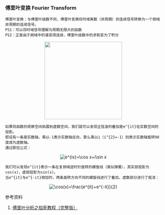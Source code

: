 ### 傅里叶变换 Fourier Transform

    傅里叶变换：与傅里叶级数不同，傅里叶变换将时域离散（非周期）的连续信号转换为一个频域非周期的连续信号。
    PS1：可以将时域信号理解为周期无限大的函数
    PS2：正是由于频域中的谱变得连续，傅里叶级数中的求和变为了积分
    
<div align=center><img width="250" height="250" src="https://upload.wikimedia.org/wikipedia/commons/thumb/5/51/Fourier_unit_pulse.svg/800px-Fourier_unit_pulse.svg.png"/></div>

    如果将函数的观察空间拓展到虚数空间，我们就可以发现正弦波的叠加是e^{it}在实数空间的投影。
    假设有一条是实数轴，乘以-1表示实数轴反向，那么乘以i（i^{2}=-1）则表示实数轴旋转90度成为虚数轴。
    通过欧拉公式：
    
<div align=center><img src="https://latex.codecogs.com/gif.latex?e^{ix}=\cos&space;x&plus;i\sin&space;x" title="e^{ix}=\cos x+i\sin x" /></div>

    我们可以发现e^{it}表示一条在复频域逆时针旋转的螺旋线（类似弹簧），其实部投影为cos(x)，虚部投影为sin(x)。
    当e^{it}与e^{-it}相加时，两条旋转方向不同的螺旋线进行了叠加，虚数部分进行了抵消：
    
<div align=center><img src="https://latex.codecogs.com/gif.latex?\cos(x)=\frac{e^{it}&plus;e^{-it}}{2}" title="\cos(x)=\frac{e^{it}+e^{-it}}{2}" /></div>


参考资料
1. [傅里叶分析之掐死教程（完整版）](https://zhuanlan.zhihu.com/p/19763358)
